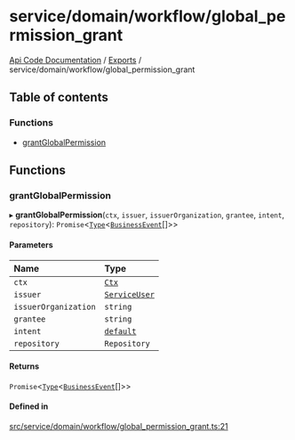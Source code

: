 # service/domain/workflow/global\_permission\_grant
 
[Api Code Documentation](../README.md) / [Exports](../modules.md) / service/domain/workflow/global\_permission\_grant

## Table of contents

### Functions

- [grantGlobalPermission](service_domain_workflow_global_permission_grant.md#grantglobalpermission)

## Functions

### grantGlobalPermission

▸ **grantGlobalPermission**(`ctx`, `issuer`, `issuerOrganization`, `grantee`, `intent`, `repository`): `Promise`\<[`Type`](result.md#type)\<[`BusinessEvent`](service_domain_business_event.md#businessevent)[]\>\>

#### Parameters

| Name | Type |
| :------ | :------ |
| `ctx` | [`Ctx`](../interfaces/lib_ctx.Ctx.md) |
| `issuer` | [`ServiceUser`](../interfaces/service_domain_organization_service_user.ServiceUser.md) |
| `issuerOrganization` | `string` |
| `grantee` | `string` |
| `intent` | [`default`](authz_intents.md#default) |
| `repository` | `Repository` |

#### Returns

`Promise`\<[`Type`](result.md#type)\<[`BusinessEvent`](service_domain_business_event.md#businessevent)[]\>\>

#### Defined in

[src/service/domain/workflow/global_permission_grant.ts:21](https://github.com/openkfw/TruBudget/blob/965031f/api/src/service/domain/workflow/global_permission_grant.ts#L21)
